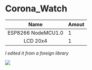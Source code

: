 # Corona_Watch

| Name | Amout |
| :---: | :--- |
| ESP8266 NodeMCU1.0 | 1 |
| LCD 20x4 | 1 |

*I edited it from a foreign library*

<img src="https://github.com/lhnguyen99/Arduino/blob/master/Project/Corona_Watch/img/DSC_1829.JPG">
